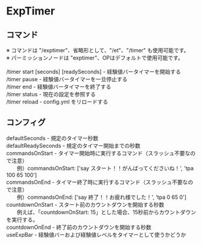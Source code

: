 ExpTimer
========

<p>
<h2>コマンド</h2>
※ コマンドは "/exptimer"、省略形として、"/et"、"/timer" も使用可能です。<br />
※ パーミッションノードは "exptimer"、OPはデフォルトで使用可能です。<br /><br />
/timer start [seconds] [readySeconds] - 経験値バータイマーを開始する<br />
/timer pause - 経験値バータイマーを一旦停止する<br />
/timer end - 経験値バータイマーを終了する<br />
/timer status - 現在の設定を参照する<br />
/timer reload - config.yml をリロードする<br />
</p>

<p>
<h2>コンフィグ</h2>
defaultSeconds - 規定のタイマー秒数<br />
defaultReadySeconds - 規定のタイマー開始までの秒数<br />
commandsOnStart - タイマー開始時に実行するコマンド（スラッシュ不要なので注意）<br />
　　例）commandsOnStart: ['say スタート！！がんばってくださいね！', 'tpa 100 65 100']<br />
commandsOnEnd - タイマー終了時に実行するコマンド（スラッシュ不要なので注意）<br />
　　例）commandsOnEnd: ['say 終了！！お疲れ様でした！', 'tpa 0 65 0']<br />
countdownOnStart - スタート前のカウントダウンを開始する秒数<br />
　　例えば、「countdownOnStart: 15」とした場合、15秒前からカウントダウンを実行する。<br />
countdownOnEnd - 終了前のカウントダウンを開始する秒数<br />
useExpBar - 経験値バーおよび経験値レベルをタイマーとして使うかどうか<br />
</p>


